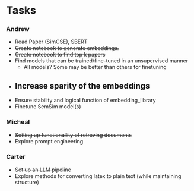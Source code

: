# Tasks


### Andrew

- Read Paper (SimCSE), SBERT
- ~~Create notebook to generate embeddings.~~
- ~~Create notebook to find top k papers~~
- Find models that can be trained/fine-tuned in an unsupervised manner
    - All models? Some may be better than others for finetuning
- Increase sparity of the embeddings
    - 
- Ensure stability and logical function of embedding_library
- Finetune SemSim model(s)

### Micheal
- ~~Setting up functionallity of retreving documents~~
- Explore prompt engineering

### Carter

- ~~Set up an LLM pipeline~~
- Explore methods for converting latex to plain text (while maintaining structure)
